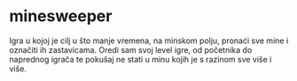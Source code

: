 # minesweeper
Igra u kojoj je cilj u što manje vremena, na minskom polju, pronaći sve mine i označiti ih zastavicama. Oredi sam svoj level igre, od početnika do naprednog igrača te pokušaj ne stati u minu kojih je s razinom sve više i više.
